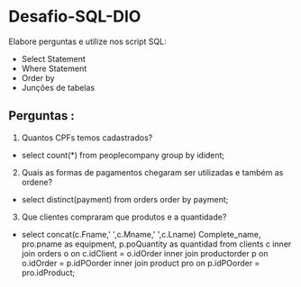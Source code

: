 # Desafio-SQL-DIO

Elabore perguntas e utilize nos script SQL:
- Select Statement
- Where Statement
- Order by
- Junções de tabelas

## Perguntas :

1. Quantos CPFs temos cadastrados?
- select count(*) from peoplecompany group by idident;

2. Quais as formas de pagamentos chegaram ser utilizadas e também as ordene?
- select distinct(payment) from orders order by payment;

3. Que clientes compraram que produtos e a quantidade?
- select concat(c.Fname,' ',c.Mname,' ',c.Lname) Complete_name, pro.pname as equipment, p.poQuantity as quantidad
from clients c inner join orders o on
c.idClient = o.idOrder inner join productorder p on 
o.idOrder = p.idPOorder inner join product pro on p.idPOorder = pro.idProduct;
